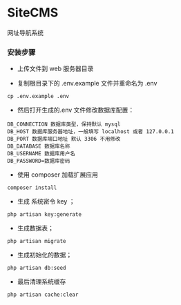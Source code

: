 # SiteCMS

网址导航系统

### 安装步骤

-   上传文件到 web 服务器目录

-   复制根目录下的 .env.example 文件并重命名为 .env

```
cp .env.example .env
```

-   然后打开生成的.env 文件修改数据库配置：

```
DB_CONNECTION 数据库类型，保持默认 mysql
DB_HOST 数据库服务器地址，一般填写 localhost 或者 127.0.0.1
DB_PORT 数据库端口地址 默认 3306 不用修改
DB_DATABASE 数据库名称
DB_USERNAME 数据库用户名
DB_PASSWORD=数据库密码
```

-   使用 composer 加载扩展应用

```
composer install
```

-   生成 系统密令 key ；

```
php artisan key:generate
```

-   生成数据表；

```
php artisan migrate
```

-   生成初始化的数据；

```
php artisan db:seed
```

-   最后清理系统缓存

```
php artisan cache:clear
```
